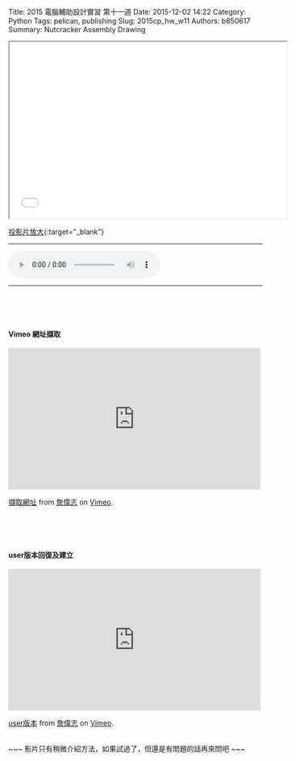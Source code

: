 Title: 2015 電腦輔助設計實習 第十一週
Date: 2015-12-02 14:22
Category: Python
Tags: pelican, publishing
Slug: 2015cp_hw_w11
Authors: b850617
Summary: Nutcracker Assembly Drawing
<br>
<iframe src="40323250_cp_w11.html" width="550" height="350"></iframe>

[投影片放大](40323250_cp_w11.html){:target="_blank"}
<br>
<hr>
<html>
<head>
<title>Drag Me Down - One Direction - Megan Nicole Sam Tsui & KHS Cover</title>
</head>
<body>
    <audio controls pause loop>
        <source src="https://copy.com/GfkrYHNC24L6TBiA">
    </audio>
</body>
</html>
<hr>
<br>
<br>
<br>
<h4>Vimeo 網址擷取</h4>
<iframe src="https://player.vimeo.com/video/147571241" width="500" height="281" frameborder="0" webkitallowfullscreen mozallowfullscreen allowfullscreen></iframe> <p><a href="https://vimeo.com/147571241">擷取網址</a> from <a href="https://vimeo.com/user44918931">詹偉志</a> on <a href="https://vimeo.com">Vimeo</a>.</p>
<br>
<br>
<br>
<h4>user版本回復及建立</h4>
<iframe src="https://player.vimeo.com/video/148076382" width="500" height="281" frameborder="0" webkitallowfullscreen mozallowfullscreen allowfullscreen></iframe>
<p><a href="https://vimeo.com/148076382">user版本</a> from <a href="https://vimeo.com/user44918931">詹偉志</a> on <a href="https://vimeo.com">Vimeo</a>.</p>
<br>
~~~
影片只有稍微介紹方法，如果試過了，但還是有問題的話再來問吧
~~~
<br>


